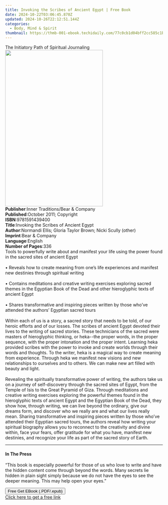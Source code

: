 ```yaml
---
title: Invoking the Scribes of Ancient Egypt | Free Book
date: 2024-10-22T03:06:45.870Z
updated: 2024-10-26T22:12:51.144Z
categories:
  - Body, Mind & Spirit
thumbnail: https://thmb-001-ebook.techidaily.com/77c0cb1d04bff2cc585c1b2ae1ae799068255055aca96495d6167ccef7e8c05c.jpg
---
```

<main id="book-container">
  <div class="flex flex-col">
    <div class="book-brief flex-1 py-6 px-4 sm:p-6 md:py-10 md:px-8">
      <!-- brief-->
      <div class="book-brief-main">
        The Initiatory Path of Spiritual Journaling
      </div>
    </div>
    <div
      class="book-meta-info flex-1 grid gap-4 col-start-1 col-end-3 row-start-1 sm:mb-6 sm:grid-cols-4 lg:gap-6 lg:col-start-2 lg:row-end-6 lg:row-span-6 lg:mb-0"
    >
      <div
        class="book-meta-info-left place-content-center mt-4 p-4 text-sm leading-6 col-start-2 col-span-2 dark:text-slate-400"
      >
        <img
          class="w-full h-500 object-cover rounded-lg sm:h-255 sm:col-span-2 lg:col-span-full"
          src="https://img-001-ebook.techidaily.com/d03f3f648e77b949275c3217a8fbba4ea58d7f87cbb52dc4bc9617b56007d7ac.jpg"
          alt=""
          width="312"
          height="500"
        />
      </div>
      <div
        class="book-meta-info-right mt-2 col-start-1 row-start-2 col-span-3 self-center"
      >
        <!-- meta data  -->
        <div class="flex flex-col px-4 md:px-8">
          <div class="flex-1">
            <strong>Publisher</strong>:<span class="px-2"
              >Inner Traditions/Bear &amp; Company</span
            >
          </div>
          <div class="flex-1">
            <strong>Published</strong>:<span class="px-2"
              >October 2011; Copyright</span
            >
          </div>
          <div class="flex-1">
            <strong>ISBN</strong>:<span class="px-2">9781591439400</span>
          </div>
          <div class="flex-1">
            <strong>Title</strong>:<span class="px-2"
              >Invoking the Scribes of Ancient Egypt</span
            >
          </div>
          <div class="flex-1">
            <strong>Author</strong>:<span class="px-2"
              >Normandi Ellis; Gloria Taylor Brown; Nicki Scully (other)</span
            >
          </div>
          <div class="flex-1">
            <strong>Imprint</strong>:<span class="px-2"
              >Bear &amp; Company</span
            >
          </div>
          <div class="flex-1">
            <strong>Language</strong>:<span class="px-2">English</span>
          </div>
          <div class="flex-1">
            <strong>Number of Pages</strong>:<span class="px-2">336</span>
          </div>
        </div>
      </div>
    </div>
    <div class="book-description flex-1 py-6 px-4 sm:p-6 md:py-10 md:px-8">
      <div class="book-description-main">
        <div accordion-content="" id="description">
          Tools to powerfully write about and manifest your life using the power
          found in the sacred sites of ancient Egypt <br />
          <br />• Reveals how to create meaning from one’s life experiences and
          manifest new destinies through spiritual writing <br />
          <br />• Contains meditations and creative writing exercises exploring
          sacred themes in the Egyptian Book of the Dead and other hieroglyphic
          texts of ancient Egypt <br />
          <br />• Shares transformative and inspiring pieces written by those
          who’ve attended the authors’ Egyptian sacred tours <br />
          <br />Within each of us is a story, a sacred story that needs to be
          told, of our heroic efforts and of our losses. The scribes of ancient
          Egypt devoted their lives to the writing of sacred stories. These
          technicians of the sacred were masters of hieroglyphic thinking, or
          heka--the proper words, in the proper sequence, with the proper
          intonation and the proper intent. Learning heka provided scribes with
          the power to invoke and create worlds through their words and
          thoughts. To the writer, heka is a magical way to create meaning from
          experience. Through heka we manifest new visions and new relationships
          to ourselves and to others. We can make new art filled with beauty and
          light. <br />
          <br />Revealing the spiritually transformative power of writing, the
          authors take us on a journey of self-discovery through the sacred
          sites of Egypt, from the Temple of Isis to the Great Pyramid of Giza.
          Through meditations and creative writing exercises exploring the
          powerful themes found in the hieroglyphic texts of ancient Egypt and
          the Egyptian Book of the Dead, they show how, through writing, we can
          live beyond the ordinary, give our dreams form, and discover who we
          really are and what our lives really mean. Sharing transformative and
          inspiring pieces written by those who’ve attended their Egyptian
          sacred tours, the authors reveal how writing your spiritual biography
          allows you to reconnect to the creativity and divine within, face your
          fears, offer gratitude for what you have, manifest new destinies, and
          recognize your life as part of the sacred story of Earth.
        </div>
        <div class="accordion-fader"></div>
      </div>
    </div>
    <div class="book-excerpts flex-1 py-6 px-4 sm:p-6 md:py-10 md:px-8">
      <!-- excerpts-->
      <div class="book-excerpts-main">
        <hr />
        <h4 class="placeholder placeholder-heading">
          <span>In The Press</span>
        </h4>
        <p>
          “This book is especially powerful for those of us who love to write
          and have the hidden content come through beyond the words. Many
          secrets lie hidden in plain sight simply because we do not have the
          eyes to see the deeper meaning. This may help open your eyes.”
        </p>
      </div>
    </div>
    <div
      class="book-about-author flex-1 py-6 px-4 sm:p-6 md:py-10 md:px-8"
    ></div>
    <div class="book-free-get flex-1 py-6 px-4 sm:p-6 md:py-10 md:px-8">
      <button
        id="btn-free-get"
        class="bg-blue-500 hover:bg-blue-700 text-white font-bold py-2 px-4 rounded"
      >
        Free Get EBook (.PDF/.epub)
      </button>
      <div id="countdown-display" class="px-2 text-lg mt-2"></div>
      <a
        id="free-link"
        class="hidden bg-blue-500 hover:bg-blue-700 text-white font-bold py-2 px-4 rounded"
        href="https://www.ebooks.com/en-us/book/95782547/invoking-the-scribes-of-ancient-egypt/normandi-ellis/"
        target="_blank"
        >Click here to get a free link</a
      >
    </div>
    <script>
      let countdownTime = 0;
      let countdownInterval = null;
      document
        .getElementById('btn-free-get')
        .addEventListener('click', startCountdown);
      function startCountdown() {
        countdownTime = new Date().getTime() + 60000 * 3;
        countdownInterval = setInterval(updateCountdown, 1000);
        document.getElementById('btn-free-get').disabled = true;
        document
          .getElementById('btn-free-get')
          .classList.add('bg-gray-500', 'cursor-not-allowed');
      }
      function updateCountdown() {
        let currentTime = new Date().getTime();
        let timeLeft = countdownTime - currentTime;
        let secondsLeft = Math.floor(timeLeft / 1000);
        document.getElementById('countdown-display').innerHTML =
          `Remaining time: ${secondsLeft} seconds.`;
        if (secondsLeft <= 0) {
          clearInterval(countdownInterval);
          document.getElementById('btn-free-get').classList.add('hidden');
          document.getElementById('free-link').classList.remove('hidden');
          document.getElementById('countdown-display').innerHTML = '';
        }
      }
    </script>
  </div>
</main>

<ins class="adsbygoogle"
      style="display:block"
      data-ad-client="ca-pub-7571918770474297"
      data-ad-slot="8358498916"
      data-ad-format="auto"
      data-full-width-responsive="true"></ins>
    